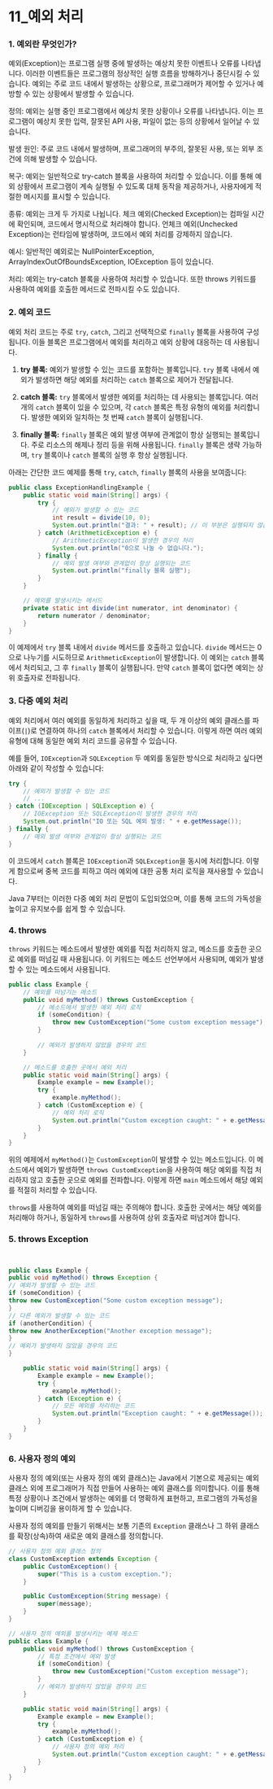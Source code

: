 # 11_예외 처리

### 1. 예외란 무엇인가?


예외(Exception)는 프로그램 실행 중에 발생하는 예상치 못한 이벤트나 오류를 나타냅니다. 이러한 이벤트들은 프로그램의 정상적인 실행 흐름을 방해하거나 중단시킬 수 있습니다. 예외는 주로 코드 내에서 발생하는 상황으로, 프로그래머가 제어할 수 있거나 예방할 수 있는 상황에서 발생할 수 있습니다.


정의: 예외는 실행 중인 프로그램에서 예상치 못한 상황이나 오류를 나타냅니다. 이는 프로그램이 예상치 못한 입력, 잘못된 API 사용, 파일이 없는 등의 상황에서 일어날 수 있습니다.

발생 원인: 주로 코드 내에서 발생하며, 프로그래머의 부주의, 잘못된 사용, 또는 외부 조건에 의해 발생할 수 있습니다.

복구: 예외는 일반적으로 try-catch 블록을 사용하여 처리할 수 있습니다. 이를 통해 예외 상황에서 프로그램이 계속 실행될 수 있도록 대체 동작을 제공하거나, 사용자에게 적절한 메시지를 표시할 수 있습니다.

종류: 예외는 크게 두 가지로 나뉩니다. 체크 예외(Checked Exception)는 컴파일 시간에 확인되며, 코드에서 명시적으로 처리해야 합니다. 언체크 예외(Unchecked Exception)는 런타임에 발생하며, 코드에서 예외 처리를 강제하지 않습니다.

예시: 일반적인 예외로는 NullPointerException, ArrayIndexOutOfBoundsException, IOException 등이 있습니다.

처리: 예외는 try-catch 블록을 사용하여 처리할 수 있습니다. 또한 throws 키워드를 사용하여 예외를 호출한 메서드로 전파시킬 수도 있습니다.

### 2. 예외 코드

예외 처리 코드는 주로 `try`, `catch`, 그리고 선택적으로 `finally` 블록을 사용하여 구성됩니다. 이들 블록은 프로그램에서 예외를 처리하고 예외 상황에 대응하는 데 사용됩니다.

1. **try 블록:** 예외가 발생할 수 있는 코드를 포함하는 블록입니다. `try` 블록 내에서 예외가 발생하면 해당 예외를 처리하는 `catch` 블록으로 제어가 전달됩니다.

2. **catch 블록:** `try` 블록에서 발생한 예외를 처리하는 데 사용되는 블록입니다. 여러 개의 `catch` 블록이 있을 수 있으며, 각 `catch` 블록은 특정 유형의 예외를 처리합니다. 발생한 예외와 일치하는 첫 번째 `catch` 블록이 실행됩니다.

3. **finally 블록:** `finally` 블록은 예외 발생 여부에 관계없이 항상 실행되는 블록입니다. 주로 리소스의 해제나 정리 등을 위해 사용됩니다. `finally` 블록은 생략 가능하며, `try` 블록이나 `catch` 블록의 실행 후 항상 실행됩니다.

아래는 간단한 코드 예제를 통해 `try`, `catch`, `finally` 블록의 사용을 보여줍니다:

```java
public class ExceptionHandlingExample {
    public static void main(String[] args) {
        try {
            // 예외가 발생할 수 있는 코드
            int result = divide(10, 0);
            System.out.println("결과: " + result); // 이 부분은 실행되지 않음
        } catch (ArithmeticException e) {
            // ArithmeticException이 발생한 경우의 처리
            System.out.println("0으로 나눌 수 없습니다.");
        } finally {
            // 예외 발생 여부와 관계없이 항상 실행되는 코드
            System.out.println("finally 블록 실행");
        }
    }

    // 예외를 발생시키는 메서드
    private static int divide(int numerator, int denominator) {
        return numerator / denominator;
    }
}
```

이 예제에서 `try` 블록 내에서 `divide` 메서드를 호출하고 있습니다. `divide` 메서드는 0으로 나누기를 시도하므로 `ArithmeticException`이 발생합니다. 이 예외는 `catch` 블록에서 처리되고, 그 후 `finally` 블록이 실행됩니다. 만약 `catch` 블록이 없다면 예외는 상위 호출자로 전파됩니다.

### 3. 다중 예외 처리

예외 처리에서 여러 예외를 동일하게 처리하고 싶을 때, 두 개 이상의 예외 클래스를 파이프(`|`)로 연결하여 하나의 `catch` 블록에서 처리할 수 있습니다. 이렇게 하면 여러 예외 유형에 대해 동일한 예외 처리 코드를 공유할 수 있습니다.

예를 들어, `IOException`과 `SQLException` 두 예외를 동일한 방식으로 처리하고 싶다면 아래와 같이 작성할 수 있습니다:

```java
try {
    // 예외가 발생할 수 있는 코드
    // ...
} catch (IOException | SQLException e) {
    // IOException 또는 SQLException이 발생한 경우의 처리
    System.out.println("IO 또는 SQL 예외 발생: " + e.getMessage());
} finally {
    // 예외 발생 여부와 관계없이 항상 실행되는 코드
}
```

이 코드에서 `catch` 블록은 `IOException`과 `SQLException`을 동시에 처리합니다. 이렇게 함으로써 중복 코드를 피하고 여러 예외에 대한 공통 처리 로직을 재사용할 수 있습니다.

Java 7부터는 이러한 다중 예외 처리 문법이 도입되었으며, 이를 통해 코드의 가독성을 높이고 유지보수를 쉽게 할 수 있습니다.

### 4. throws

`throws` 키워드는 메소드에서 발생한 예외를 직접 처리하지 않고, 메소드를 호출한 곳으로 예외를 떠넘길 때 사용됩니다. 이 키워드는 메소드 선언부에서 사용되며, 예외가 발생할 수 있는 메소드에서 사용됩니다.


```java
public class Example {
    // 예외를 떠넘기는 메소드
    public void myMethod() throws CustomException {
        // 메소드에서 발생한 예외 처리 로직
        if (someCondition) {
            throw new CustomException("Some custom exception message");
        }
        
        // 예외가 발생하지 않았을 경우의 코드
    }

    // 메소드를 호출한 곳에서 예외 처리
    public static void main(String[] args) {
        Example example = new Example();
        try {
            example.myMethod();
        } catch (CustomException e) {
            // 예외 처리 로직
            System.out.println("Custom exception caught: " + e.getMessage());
        }
    }
}
```

위의 예제에서 `myMethod()`는 `CustomException`이 발생할 수 있는 메소드입니다. 이 메소드에서 예외가 발생하면 `throws CustomException`을 사용하여 해당 예외를 직접 처리하지 않고 호출한 곳으로 예외를 전파합니다. 이렇게 하면 `main` 메소드에서 해당 예외를 적절히 처리할 수 있습니다.

`throws`를 사용하여 예외를 떠넘길 때는 주의해야 합니다. 호출한 곳에서는 해당 예외를 처리해야 하거나, 동일하게 `throws`를 사용하여 상위 호출자로 떠넘겨야 합니다.

### 5. throws Exception

```java


public class Example {
public void myMethod() throws Exception {
// 예외가 발생할 수 있는 코드
if (someCondition) {
throw new CustomException("Some custom exception message");
}
// 다른 예외가 발생할 수 있는 코드
if (anotherCondition) {
throw new AnotherException("Another exception message");
}
// 예외가 발생하지 않았을 경우의 코드
}

    public static void main(String[] args) {
        Example example = new Example();
        try {
            example.myMethod();
        } catch (Exception e) {
            // 모든 예외를 처리하는 코드
            System.out.println("Exception caught: " + e.getMessage());
        }
    }
}
```

### 6. 사용자 정의 예외

사용자 정의 예외(또는 사용자 정의 예외 클래스)는 Java에서 기본으로 제공되는 예외 클래스 외에 프로그래머가 직접 만들어 사용하는 예외 클래스를 의미합니다. 이를 통해 특정 상황이나 조건에서 발생하는 예외를 더 명확하게 표현하고, 프로그램의 가독성을 높이며 디버깅을 용이하게 할 수 있습니다.

사용자 정의 예외를 만들기 위해서는 보통 기존의 `Exception` 클래스나 그 하위 클래스를 확장(상속)하여 새로운 예외 클래스를 정의합니다. 

```java
// 사용자 정의 예외 클래스 정의
class CustomException extends Exception {
    public CustomException() {
        super("This is a custom exception.");
    }

    public CustomException(String message) {
        super(message);
    }
}

// 사용자 정의 예외를 발생시키는 예제 메소드
public class Example {
    public void myMethod() throws CustomException {
        // 특정 조건에서 예외 발생
        if (someCondition) {
            throw new CustomException("Custom exception message");
        }
        // 예외가 발생하지 않았을 경우의 코드
    }

    public static void main(String[] args) {
        Example example = new Example();
        try {
            example.myMethod();
        } catch (CustomException e) {
            // 사용자 정의 예외 처리
            System.out.println("Custom exception caught: " + e.getMessage());
        }
    }
}
```

